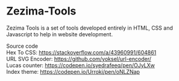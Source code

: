 # Zezima-Tools
Zezima Tools is a set of tools developed entirely in HTML, CSS and Javascript to help in website development.

Source code<br>
Hex To CSS: https://stackoverflow.com/a/43960991/604861<br>
URL SVG Encoder: https://github.com/yoksel/url-encoder/<br>
Lucas counter: https://codepen.io/syedrafeeq/pen/OJyLXw<br>
Index theme: https://codepen.io/Urroki/pen/oNLZNap